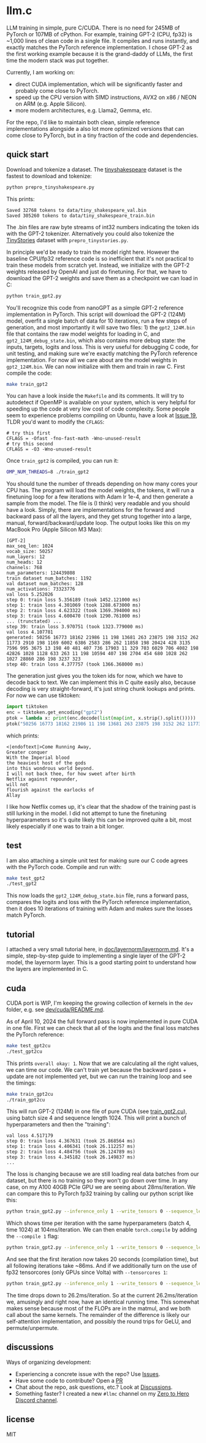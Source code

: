 # llm.c

LLM training in simple, pure C/CUDA. There is no need for 245MB of PyTorch or 107MB of cPython. For example, training GPT-2 (CPU, fp32) is ~1,000 lines of clean code in a single file. It compiles and runs instantly, and exactly matches the PyTorch reference implementation. I chose GPT-2 as the first working example because it is the grand-daddy of LLMs, the first time the modern stack was put together.

Currently, I am working on:

- direct CUDA implementation, which will be significantly faster and probably come close to PyTorch.
- speed up the CPU version with SIMD instructions, AVX2 on x86 / NEON on ARM (e.g. Apple Silicon).
- more modern architectures, e.g. Llama2, Gemma, etc.

For the repo, I'd like to maintain both clean, simple reference implementations alongside a also lot more optimized versions that can come close to PyTorch, but in a tiny fraction of the code and dependencies.

## quick start

Download and tokenize a dataset. The [tinyshakespeare](https://raw.githubusercontent.com/karpathy/char-rnn/master/data/tinyshakespeare/input.txt) dataset is the fastest to download and tokenize:

```bash
python prepro_tinyshakespeare.py
```

This prints:

```
Saved 32768 tokens to data/tiny_shakespeare_val.bin
Saved 305260 tokens to data/tiny_shakespeare_train.bin
```

The .bin files are raw byte streams of int32 numbers indicating the token ids with the GPT-2 tokenizer. Alternatively you could also tokenize the [TinyStories](https://huggingface.co/datasets/roneneldan/TinyStories) dataset with `prepro_tinystories.py`.

In principle we'd be ready to train the model right here. However the baseline CPU/fp32 reference code is so inefficient that it's not practical to train these models from scratch yet. Instead, we initialize with the GPT-2 weights released by OpenAI and just do finetuning. For that, we have to download the GPT-2 weights and save them as a checkpoint we can load in C:

```bash
python train_gpt2.py
```

You'll recognize this code from nanoGPT as a simple GPT-2 reference implementation in PyTorch. This script will download the GPT-2 (124M) model, overfit a single batch of data for 10 iterations, run a few steps of generation, and most importantly it will save two files: 1) the `gpt2_124M.bin` file that contains the raw model weights for loading in C, and `gpt2_124M_debug_state.bin`, which also contains more debug state: the inputs, targets, logits and loss. This is very useful for debugging C code, for unit testing, and making sure we're exactly matching the PyTorch reference implementation. For now all we care about are the model weights in `gpt2_124M.bin`. We can now initialize with them and train in raw C. First compile the code:

```bash
make train_gpt2
```

You can have a look inside the `Makefile` and its comments. It will try to autodetect if OpenMP is available on your system, which is very helpful for speeding up the code at very low cost of code complexity. Some people seem to experience problems compiling on Ubuntu, have a look at [Issue 19](https://github.com/karpathy/llm.c/issues/19), TLDR you'd want to modify the `CFLAGS`:

```
# try this first
CFLAGS = -Ofast -fno-fast-math -Wno-unused-result
# try this second
CFLAGS = -O3 -Wno-unused-result
```

Once `train_gpt2` is compiled, you can run it:

```bash
OMP_NUM_THREADS=8 ./train_gpt2
```

You should tune the number of threads depending on how many cores your CPU has. The program will load the model weights, the tokens, it will run a finetuning loop for a few iterations with Adam lr 1e-4, and then generate a sample from the model. The file is (I think) very readable and you should have a look. Simply, there are implementations for the forward and backward pass of all the layers, and they get strung together into a large, manual, forward/backward/update loop. The output looks like this on my MacBook Pro (Apple Silicon M3 Max):

```
[GPT-2]
max_seq_len: 1024
vocab_size: 50257
num_layers: 12
num_heads: 12
channels: 768
num_parameters: 124439808
train dataset num_batches: 1192
val dataset num_batches: 128
num_activations: 73323776
val loss 5.252026
step 0: train loss 5.356189 (took 1452.121000 ms)
step 1: train loss 4.301069 (took 1288.673000 ms)
step 2: train loss 4.623322 (took 1369.394000 ms)
step 3: train loss 4.600470 (took 1290.761000 ms)
... (trunctated) ...
step 39: train loss 3.970751 (took 1323.779000 ms)
val loss 4.107781
generated: 50256 16773 18162 21986 11 198 13681 263 23875 198 3152 262 11773 2910 198 1169 6002 6386 2583 286 262 11858 198 20424 428 3135 7596 995 3675 13 198 40 481 407 736 17903 11 329 703 6029 706 4082 198 42826 1028 1128 633 263 11 198 10594 407 198 2704 454 680 1028 262 1027 28860 286 198 3237 323
step 40: train loss 4.377757 (took 1366.368000 ms)
```

The generation just gives you the token ids for now, which we have to decode back to text. We can implement this in C quite easily also, because decoding is very straight-forward, it's just string chunk lookups and prints. For now we can use tiktoken:

```python
import tiktoken
enc = tiktoken.get_encoding("gpt2")
ptok = lambda x: print(enc.decode(list(map(int, x.strip().split()))))
ptok("50256 16773 18162 21986 11 198 13681 263 23875 198 3152 262 11773 2910 198 1169 6002 6386 2583 286 262 11858 198 20424 428 3135 7596 995 3675 13 198 40 481 407 736 17903 11 329 703 6029 706 4082 198 42826 1028 1128 633 263 11 198 10594 407 198 2704 454 680 1028 262 1027 28860 286 198 3237 323")
```

which prints:

```
<|endoftext|>Come Running Away,
Greater conquer
With the Imperial blood
the heaviest host of the gods
into this wondrous world beyond.
I will not back thee, for how sweet after birth
Netflix against repounder,
will not
flourish against the earlocks of
Allay
```

I like how Netflix comes up, it's clear that the shadow of the training past is still lurking in the model. I did not attempt to tune the finetuning hyperparameters so it's quite likely this can be improved quite a bit, most likely especially if one was to train a bit longer.

## test

I am also attaching a simple unit test for making sure our C code agrees with the PyTorch code. Compile and run with:

```bash
make test_gpt2
./test_gpt2
```

This now loads the `gpt2_124M_debug_state.bin` file, runs a forward pass, compares the logits and loss with the PyTorch reference implementation, then it does 10 iterations of training with Adam and makes sure the losses match PyTorch.

## tutorial

I attached a very small tutorial here, in [doc/layernorm/layernorm.md](doc/layernorm/layernorm.md). It's a simple, step-by-step guide to implementing a single layer of the GPT-2 model, the layernorm layer. This is a good starting point to understand how the layers are implemented in C.

## cuda

CUDA port is WIP, I'm keeping the growing collection of kernels in the `dev` folder, e.g. see [dev/cuda/README.md](dev/cuda/README.md).

As of April 10, 2024 the full forward pass is now implemented in pure CUDA in one file. First we can check that all of the logits and the final loss matches the PyTorch reference:

```bash
make test_gpt2cu
./test_gpt2cu
```

This prints `overall okay: 1`. Now that we are calculating all the right values, we can time our code. We can't train yet because the backward pass + update are not implemented yet, but we can run the training loop and see the timings:

```bash
make train_gpt2cu
./train_gpt2cu
```

This will run GPT-2 (124M) in one file of pure CUDA (see [train_gpt2.cu](train_gpt2.cu)), using batch size 4 and sequence length 1024. This will print a bunch of hyperparameters and then the "training":

```
val loss 4.517179
step 0: train loss 4.367631 (took 25.868564 ms)
step 1: train loss 4.406341 (took 26.112257 ms)
step 2: train loss 4.484756 (took 26.124789 ms)
step 3: train loss 4.345182 (took 26.149837 ms)
...
```

The loss is changing because we are still loading real data batches from our dataset, but there is no training so they won't go down over time. In any case, on my A100 40GB PCIe GPU we are seeing about 28ms/iteration. We can compare this to PyTorch fp32 training by calling our python script like this:

```bash
python train_gpt2.py --inference_only 1 --write_tensors 0 --sequence_length 1024 --batch_size 4
```

Which shows time per iteration with the same hyperparameters (batch 4, time 1024) at 104ms/iteration. We can then enable `torch.compile` by adding the `--compile 1` flag:

```bash
python train_gpt2.py --inference_only 1 --write_tensors 0 --sequence_length 1024 --batch_size 4 --compile 1
```

And see that the first iteration now takes 20 seconds (compilation time), but all following iterations take ~86ms. And if we additionally turn on the use of fp32 tensorcores (only GPUs since Volta) with `--tensorcores 1`:

```bash
python train_gpt2.py --inference_only 1 --write_tensors 0 --sequence_length 1024 --batch_size 4 --compile 1 --tensorcores 1
```

The time drops down to 26.2ms/iteration. So at the current 26.2ms/iteration we, amusingly and right now, have an identical running time. This somewhat makes sense because most of the FLOPs are in the matmul, and we both call about the same kernels. The remainder of the difference is likely our self-attention implementation, and possibly the round trips for GeLU, and permute/unpermute.

## discussions

Ways of organizing development:

- Experiencing a concrete issue with the repo? Use [Issues](https://github.com/karpathy/llm.c/issues).
- Have some code to contribute? Open a [PR](https://github.com/karpathy/llm.c/pulls)
- Chat about the repo, ask questions, etc.? Look at [Discussions](https://github.com/karpathy/llm.c/discussions).
- Something faster? I created a new `#llmc` channel on my [Zero to Hero Discord channel](https://discord.gg/3zy8kqD9Cp).

## license

MIT
